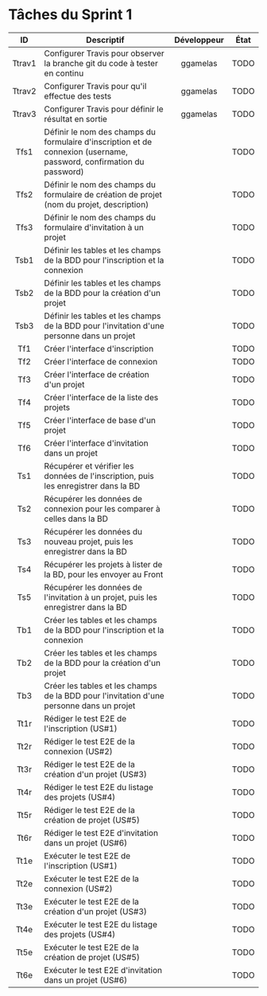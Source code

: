 Tâches du Sprint 1
==

| ID | Descriptif | Développeur | État |
| :-: | -- | :-: | :-: |
| Ttrav1 | Configurer Travis pour observer la branche git du code à tester en continu | ggamelas | TODO |
| Ttrav2 | Configurer Travis pour qu'il effectue des tests | ggamelas | TODO |
| Ttrav3 | Configurer Travis pour définir le résultat en sortie | ggamelas | TODO |
| Tfs1 | Définir le nom des champs du formulaire d'inscription et de connexion (username, password, confirmation du password) |  | TODO |
| Tfs2 | Définir le nom des champs du formulaire de création de projet (nom du projet, description) |  | TODO |
| Tfs3 | Définir le nom des champs du formulaire d'invitation à un projet |  | TODO |
| Tsb1 | Définir les tables et les champs de la BDD pour l'inscription et la connexion |  | TODO |
| Tsb2 | Définir les tables et les champs de la BDD pour la création d'un projet |  | TODO |
| Tsb3 | Définir les tables et les champs de la BDD pour l'invitation d'une personne dans un projet |  | TODO |
| Tf1 | Créer l'interface d'inscription |  | TODO |
| Tf2 | Créer l'interface de connexion |  | TODO |
| Tf3 | Créer l'interface de création d'un projet |  | TODO |
| Tf4 | Créer l'interface de la liste des projets |  | TODO |
| Tf5 | Créer l'interface de base d'un projet |  | TODO |
| Tf6 | Créer l'interface d'invitation dans un projet |  | TODO |
| Ts1 | Récupérer et vérifier les données de l'inscription, puis les enregistrer dans la BD |  | TODO |
| Ts2 | Récupérer les données de connexion pour les comparer à celles dans la BD |  | TODO |
| Ts3 | Récupérer les données du nouveau projet, puis les enregistrer dans la BD |  | TODO |
| Ts4 | Récupérer les projets à lister de la BD, pour les envoyer au Front |  | TODO |
| Ts5 | Récupérer les données de l'invitation à un projet, puis les enregistrer dans la BD |  | TODO |
| Tb1 | Créer les tables et les champs de la BDD pour l'inscription et la connexion |  | TODO |
| Tb2 | Créer les tables et les champs de la BDD pour la création d'un projet |  | TODO |
| Tb3 | Créer les tables et les champs de la BDD pour l'invitation d'une personne dans un projet |  | TODO |
| Tt1r | Rédiger le test E2E de l'inscription (US#1) |  | TODO |
| Tt2r | Rédiger le test E2E de la connexion (US#2) |  | TODO |
| Tt3r | Rédiger le test E2E de la création d'un projet (US#3) |  | TODO |
| Tt4r | Rédiger le test E2E du listage des projets (US#4) |  | TODO |
| Tt5r | Rédiger le test E2E de la création de projet (US#5) |  | TODO |
| Tt6r | Rédiger le test E2E d'invitation dans un projet (US#6) |  | TODO |
| Tt1e | Exécuter le test E2E de l'inscription (US#1) |  | TODO |
| Tt2e | Exécuter le test E2E de la connexion (US#2) |  | TODO |
| Tt3e | Exécuter le test E2E de la création d'un projet (US#3) |  | TODO |
| Tt4e | Exécuter le test E2E du listage des projets (US#4) |  | TODO |
| Tt5e | Exécuter le test E2E de la création de projet (US#5) |  | TODO |
| Tt6e | Exécuter le test E2E d'invitation dans un projet (US#6) |  | TODO |
